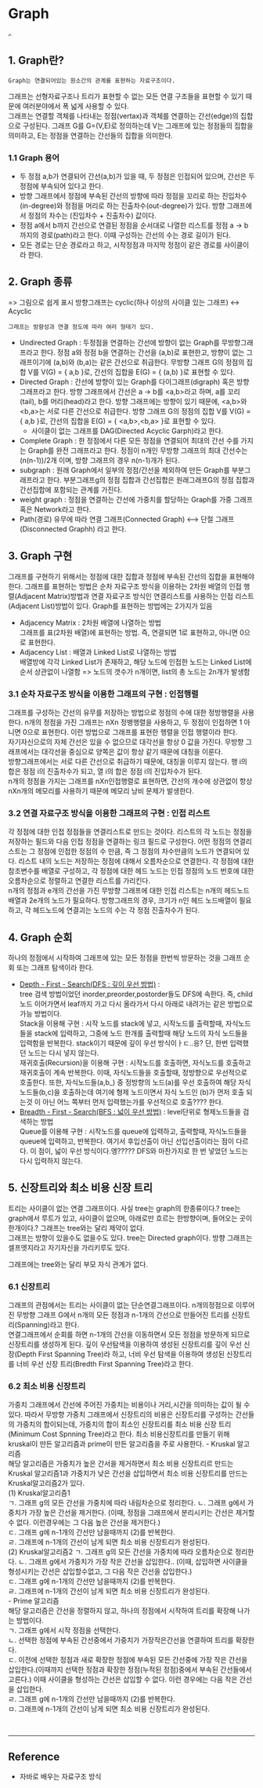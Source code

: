 # Graph 
    ✍️ 
## 1. Graph란?
    Graph는 연결되어있는 원소간의 관계를 표현하는 자료구조이다.
그래프는 선형자료구조나 트리가 표현할 수 없는 모든 연결 구조들을 표현할 수 있기 때문에 여러분야에서 폭 넓게 사용할 수 있다.  
그래프는 연결할 객체를 나타내는 정점(vertax)과 객체를 연결하는 간선(edge)의 집합으로 구성된다. 그래프 G를  G=(V,E)로 정의하는데 V는 그래프에 있는 정점들의 집합을 의미하고, E는 정점을 연결하는 간선들의 집합을 의미한다.

### 1.1 Graph 용어
- 두 정점 a,b가 연결되어 간선(a,b)가 있을 때, 두 정점은 인접되어 있으며, 간선은 두 정점에 부속되어 있다고 한다.
- 방향 그래프에서 정점에 부속된 간선의 방향에 따라 정점을 꼬리로 하는 진입차수(in-degree)와 정점을 머리로 하는 진출차수(out-degree)가 있다. 방향 그래프에서 정점의 차수는 (진입차수 + 진출차수) 값이다. 
- 정점 a에서 b까지 간선으로 연결된 정점을 순서대로 나열한 리스트를 정점 a → b 까지의 경로(path)라고 한다. 이때 구성하는 간선의 수는 경로 길이가 된다. 
- 모든 경로는 단순 경로라고 하고, 시작정점과 마지막 정점이 같은 경로를 사이클이라 한다. 

## 2. Graph 종류
=> 그림으로 쉽게 표시
방향그래프는 cyclic(하나 이상의 사이클 있는 그래프) <-> Acyclic  

    그래프는 방향성과 연결 정도에 따라 여러 형태가 있다.
- Undirected Graph : 두정점을 연결하는 간선에 방향이 없는 Graph를 무방향그래프라고 한다. 정점 a와 정점 b을 연결하는 간선을 (a,b)로 표현한고, 방향이 없는 그래프이기에 (a,b)와 (b,a)는 같은 간선으로 취급한다. 무방향 그래프 G의 정점의 집합 V를 V(G) = { a,b }로, 간선의 집합을 E(G) =  { (a,b) }로 표현할 수 있다.
- Directed Graph : 간선에 방향이 있는 Graph를 다이그래프(digraph) 혹은 방향그래프라고 한다. 방향 그래프에서 간선은 a → b를 <a,b>라고 하며, a를 꼬리(tail), b를 머리(head)라고 한다. 방향 그래프에는 방향이 있기 때문에, <a,b>와 <b,a>는 서로 다른 간선으로 취급한다. 방향 그래프 G의 정점의 집합 V를 V(G) = { a,b }로, 간선의 집합을 E(G) = { <a,b>,<b,a> }로 표현할 수 있다.
  - 사이클이 없는 그래프를 DAG(Directed Acyclic Garph)라고 한다. 
- Complete Graph : 한 정점에서 다른 모든 정점을 연결되어 최대의 간선 수를 가지는 Graph를 완전 그래프라고 한다. 정점이 n개인 무방향 그래프의 최대 간선수는 (n(n-1))/2개 이며, 방향 그래프의 경우 n(n-1)개가 된다.
- subgraph : 원래 Graph에서 일부의 정점/간선을 제외하여 만든 Graph를 부분그래프라고 한다. 부분그래프g의 정점 집합과 간선집합은 원래그래프G의 정점 집합과 간선집합에 포함되는 관계를 가진다.
- weight graph : 정점을 연결하는 간선에 가중치를 할당하는 Graph를 가중 그래프 혹은 Network라고 한다.
- Path(경로) 유무에 따라 연결 그래프(Connected Graph) ⟷ 단절 그래프(Disconnected Graphh) 라고 한다.
## 3. Graph 구현
그래프를 구현하기 위해서는 정점에 대한 집합과 정점에 부속된 간선의 집합을 표현해야 한다. 그래프를 표현하는 방법은 순차 자료구조 방식을 이용하는 2차원 배열의 인접 행렬(Adjacent Matrix)방법과 연결 자료구조 방식인 연결리스트를 사용하는 인접 리스트(Adjacent List)방법이 있다.
Graph를 표현하는 방법에는 2가지가 있음  
- Adjacency Matrix : 2차원 배열에 나열하는 방법  
그래프를 표(2차원 배열)에 표현하는 방법. 즉, 연결되면 1로 표현하고, 아니면 0으로 표현한다.
- Adjacency List : 배열과 Linked List로 나열하는 방법  
배열방에 각각 Linked List가 존재하고, 해당 노드에 인접한 노드는 Linked List에 순서 상관없이 나열함 => 노드의 갯수가 n개이면, list의 총 노드는 2n개가 발생함   
### 3.1 순차 자료구조 방식을 이용한 그래프의 구현 : 인접행렬  
그래프를 구성하는 간선의 유무를 저장하는 방법으로 정점의 수에 대한 정방행렬을 사용한다. n개의 정점을 가진 그래프는 nXn 정뱅행렬을 사용하고, 두 정점이 인접하면 1 아니면 0으로 표현한다. 이런 방법으로 그래프를 표현한 행렬을 인접 행렬이라 한다.  
자기자신으로의 자체 간선은 있을 수 없으므로 대각선을 항상 0 값을 가진다. 무방향 그래프에서는 대각선을 중심으로 양쪽은 값이 항상 같기 때문에 대칭을 이룬다.   
방향그래프에서는 서로 다른 간선으로 취급하기 때문에, 대칭을 이루지 않는다. 행 i의 합은 정점 i의 진출차수가 되고, 열 i의 합은 정점 i의 진입차수가 된다.   
n개의 정점을 가지는 그래프를 nXn인접행렬로 표현하면, 간선의 개수에 상관없이 항상 nXn개의 메모리를 사용하기 때문에 메모리 낭비 문제가 발생한다.
### 3.2 연결 자료구조 방식을 이용한 그래프의 구현 : 인접 리스트  
각 정점에 대한 인접 정점들을 연결리스트로 만드는 것이다. 리스트의 각 노드는 정점을 저장하는 필드와 다음 인접 정점을 연결하는 링크 필드로 구성한다. 어떤 정점의 연결리스트는 그 정점에 인접한 정점의 수 만큼, 즉 그 정점의 차수만큼의 노드가 연결되어 있다. 리스트 내의 노드는 저장하는 정점에 대해서 오름차순으로 연결한다. 각 정점에 대한 참조변수를 배열로 구성하고, 각 정점에 대한 헤드 노드는 인접 정점의 노드 번호에 대한 오름차순으로 정렬하고 연결한 리스트를 가리킨다.  
n개의 정점과 e개의 간선을 가진 무방향 그래프에 대한 인접 리스트는 n개의 헤드노드 배열과 2e개의 노드가 필요하다. 방향그래프의 경우, 크기가 n인 헤드 노드배열이 필요하고, 각 헤드노드에 연결괴는 노드의 수는 각 정점 진출차수가 된다.

## 4. Graph 순회
하나의 정점에서 시작하여 그래프에 있는 모든 정점을 한번씩 방문하는 것을 그래프 순회 또는 그래프 탐색이라 한다. 

- [Depth - First - Search(DFS : 깊이 우선 방법)](Depth%20_First%20_Search.md) :  
  tree 검색 방법이었던 inorder,preorder,postorder들도 DFS에 속한다.  즉, child노드 이어가면서 leaf까지 가고 다시 올라가서 다시 아래로 내려가는 같은 방법으로 가능 방법이다.   
  Stack을 이용해 구현 : 시작 노드를 stack에 넣고, 시작노드를 출력할때, 자식노드들을 stack에 입력하고, 그중에 노드 한개를 출력할때 해당 노드의 자식 노드들을 입력함을 반복한다. stack이기 때문에 깊이 우선 방식이ㅏㄷ..응? 단, 한번 입력했던 노드는 다시 넣지 않는다.  
  재귀호출(Recursion)을 이용해 구현 : 시작노드를 호출하면, 자식노드를 호출하고 재귀호출이 계속 반복한다. 이때, 자식노드들을 호출할때, 정방향으로 우선적으로 호출한다. 또한, 자식노드들(a,b_) 중 정방향의 노드(a)를 우선 호출하여 해당 자식 노드들(b,c)을 호출하는데 여기에 형제 노드이면서 자식 노드인 (b)가 먼저 호출 되는것 이 아닌 어느 쪽부터 먼저 입력했는가를 우선적으로 호출???? 한다. 
- [Breadth - First - Search(BFS : 넓이 우선 방법)](Breadth%20_First%20_Search.md) : level단위로 형제노드들을 검색하는 방법  
  Queue를 이용해 구현 : 시작노드를 queue에 입력하고, 출력할때, 자식노드들을 queue에 입력하고, 반복한다. 여기서 후입선출이 아닌 선입선출이라는 점이 다르다. 이 점이, 넓이 우선 방식이다.엥????? DFS와 마찬가지로 한 번 넣었던 노드는 다시 입력하지 않는다. 
## 5. 신장트리와 최소 비용 신장 트리
트리는 사이클이 없는 연결 그래프이다.
사실 tree는 graph의 한종류이다.? tree는 graph에서 루트가 있고, 사이클이 없으며, 아래로만 흐르는 한방향이며, 들어오는 곳이 한개이다.? 그래프는 tree와는 달리 제약이 없다.  
그래프는 방향이 있을수도 없을수도 있다. tree는  Directed graph이다. 방향 그래프는 셀프엣지라고 자기자신을 가리키루도 있다.  

그래프에는 tree와는 달리 부모 자식 관계가 없다.

### 6.1 신장트리
그래프의 관점에서는 트리는 사이클이 없는 단순연결그래프이다. n개의정점으로 이루어진 무방향 그래프 G에서 n개의 모든 정점과 n-1개의 간선으로 만들어진 트리를 신장트리(Spanning)라고 한다.  
연결그래프에서 순회를 하면 n-1개의 간선을 이동하면서 모든 정점을 방문하게 되므로 신장트리를 생성하게 된다. 깊이 우선탐색을 이용하여 생성된 신장트리를 깊이 우선 신장(Depth First Spanning Tree)라 하고, 너비 우선 탐색을 이용하여 생성된 신장트리를 너비 우선 신장 트리(Bredth First Spanning Tree)라고 한다.  

### 6.2 최소 비용 신장트리
가중치 그래프에서 간선에 주어진 가중치는 비용이나 거리,시간을 의미하는 값이 될 수 있다. 따라서 무방향 가중치 그래프에서 신장트리의 비용은 신장트리를 구성하는 간선들의 가중치의 합이되는데, 가중치의 합이 최소인 신장트리를 최소 비용 신장 트리(Minimum Cost Spnning Tree)라고 한다. 최소 비용신장트리를 만들기 위해 kruskal이 만든 알고리즘과 prime이 만든 알고리즘을 주로 사용한다. 
    - Kruskal 알고리즘  
    해당 알고리즘은 가중치가 높은 간서을 제거하면서 최소 비용 신장트리르 만드는 Kruskal 알고리즘1과 가중치가 낮은 간선을 삽입하면서 최소 비용 신장트리를 만드는 Kruskal알고리즘2가 있다.  
        (1) Kruskal알고리즘1  
        ㄱ. 그래프 g의 모든 간선을 가중치에 따라 내림차순으로 정리한다.
        ㄴ. 그래프 g에서 가중치가 가장 높은 간선을 제거한다. (이때, 정점을 그래프에서 분리시키는 간선은 제거할 수 없다. 이런경우에는 그 다음 높은 간선을 제거한다.)  
        ㄷ. 그래프 g에 n-1개의 간선만 남을때까지 (2)를 반복한다.  
        ㄹ. 그래프에 n-1개의 간선이 남게 되면 최소 비용 신장트리가 완성된다.  
        (2) Kruskal알고리즘2
        ㄱ. 그래프 g의 모든 간선을 가중치에 따라 오름차순으로 정리한다.
        ㄴ. 그래프 g에서 가중치가 가장 작은 간선을 삽입한다.. (이때, 삽입하면 사이클을 형성시키는 간선은 삽입할수없고, 그 다음 작은 간선을 삽입한다.)  
        ㄷ. 그래프 g에 n-1개의 간선만 남을때까지 (2)를 반복한다.  
        ㄹ. 그래프에 n-1개의 간선이 남게 되면 최소 비용 신장트리가 완성된다.  
    - Prime 알고리즘  
    해당 알고리즘은 간선을 정렬하지 않고, 하나의 정점에서 시작하여 트리를 확장해 나가는 방법이다.  
        ㄱ. 그래프 g에서 시작 정점을 선택한다.  
        ㄴ. 선택한 정점에 부속된 간선중에서 가중치가 가장작은간선을 연결하여 트리를 확장한다.  
        ㄷ. 이전에 선택한 정점과 새로 확장한 정점에 부속된 모든 간선중에 가장 작은 간선을 삽입한다.(이때까지 선택한 정점과 확장한 정점(누적된 정점)중에서 부속된 간선들에서 고른다.) 이때 사이클을 형성하는 간선은 삽입할 수 없다. 이런 경우에는 다음 작은 간선을 삽입한다.  
        ㄹ. 그래프 g에 n-1개의 간선만 남을때까지 (2)를 반복한다.  
        ㅁ. 그래프에 n-1개의 간선이 남게 되면 최소 비용 신장트리가 완성된다.  

<br>

---

## Reference

- 자바로 배우는 자료구조 방식